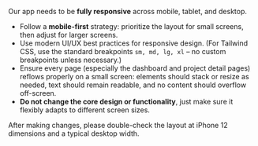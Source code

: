 Our app needs to be **fully responsive** across mobile, tablet, and desktop.

- Follow a **mobile-first** strategy: prioritize the layout for small screens, then adjust for larger screens.
- Use modern UI/UX best practices for responsive design. (For Tailwind CSS, use the standard breakpoints `sm, md, lg, xl` – no custom breakpoints unless necessary.)
- Ensure every page (especially the dashboard and project detail pages) reflows properly on a small screen: elements should stack or resize as needed, text should remain readable, and no content should overflow off-screen.
- **Do not change the core design or functionality**, just make sure it flexibly adapts to different screen sizes.

After making changes, please double-check the layout at iPhone 12 dimensions and a typical desktop width.
